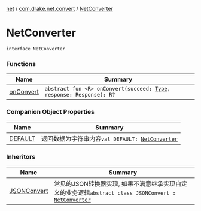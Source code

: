 [net](../../index.md) / [com.drake.net.convert](../index.md) / [NetConverter](./index.md)

# NetConverter

`interface NetConverter`

### Functions

| Name | Summary |
|---|---|
| [onConvert](on-convert.md) | `abstract fun <R> onConvert(succeed: `[`Type`](https://docs.oracle.com/javase/6/docs/api/java/lang/reflect/Type.html)`, response: Response): R?` |

### Companion Object Properties

| Name | Summary |
|---|---|
| [DEFAULT](-d-e-f-a-u-l-t.md) | 返回数据为字符串内容`val DEFAULT: `[`NetConverter`](./index.md) |

### Inheritors

| Name | Summary |
|---|---|
| [JSONConvert](../-j-s-o-n-convert/index.md) | 常见的JSON转换器实现, 如果不满意继承实现自定义的业务逻辑`abstract class JSONConvert : `[`NetConverter`](./index.md) |
